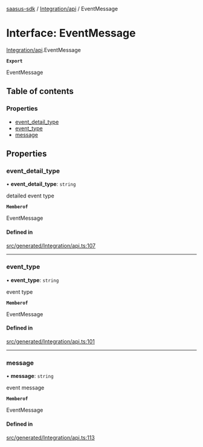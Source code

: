 [saasus-sdk](../README.md) / [Integration/api](../modules/Integration_api.md) / EventMessage

# Interface: EventMessage

[Integration/api](../modules/Integration_api.md).EventMessage

**`Export`**

EventMessage

## Table of contents

### Properties

- [event\_detail\_type](Integration_api.EventMessage.md#event_detail_type)
- [event\_type](Integration_api.EventMessage.md#event_type)
- [message](Integration_api.EventMessage.md#message)

## Properties

### event\_detail\_type

• **event\_detail\_type**: `string`

detailed event type

**`Memberof`**

EventMessage

#### Defined in

[src/generated/Integration/api.ts:107](https://github.com/saasus-platform/saasus-sdk-javascript/blob/6b95732/src/generated/Integration/api.ts#L107)

___

### event\_type

• **event\_type**: `string`

event type

**`Memberof`**

EventMessage

#### Defined in

[src/generated/Integration/api.ts:101](https://github.com/saasus-platform/saasus-sdk-javascript/blob/6b95732/src/generated/Integration/api.ts#L101)

___

### message

• **message**: `string`

event message

**`Memberof`**

EventMessage

#### Defined in

[src/generated/Integration/api.ts:113](https://github.com/saasus-platform/saasus-sdk-javascript/blob/6b95732/src/generated/Integration/api.ts#L113)
